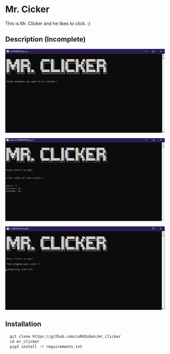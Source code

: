 # Mr. Cicker
This is Mr. Clicker and he likes to click. :) 

## Description (Incomplete)

![Image of program running](./images/1.png "Mr. Clicker program running")

![Image of program running](./images/2.png "Mr. Clicker program running")

![Image of program running](./images/3.png "Mr. Clicker program running")
## Installation

```http
  git clone https://github.com/LoRdSoban/mr_clicker
  cd mr_clicker
  pip3 install -r requirements.txt
```

